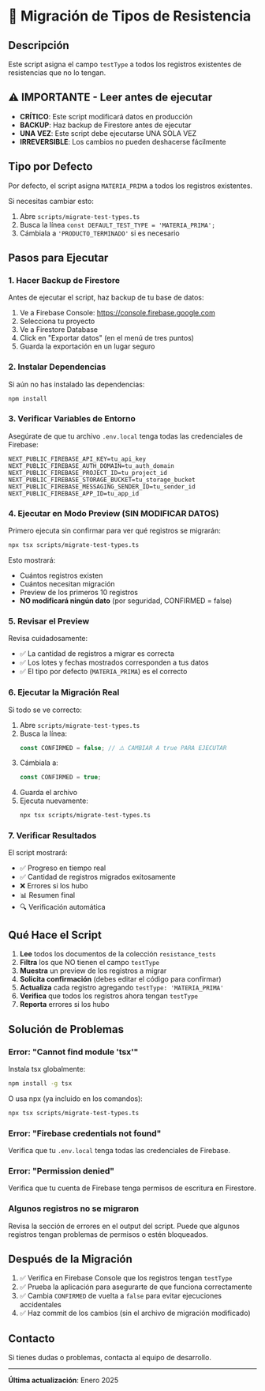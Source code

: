 # 🔄 Migración de Tipos de Resistencia

## Descripción

Este script asigna el campo `testType` a todos los registros existentes de resistencias que no lo tengan.

## ⚠️ IMPORTANTE - Leer antes de ejecutar

- **CRÍTICO**: Este script modificará datos en producción
- **BACKUP**: Haz backup de Firestore antes de ejecutar
- **UNA VEZ**: Este script debe ejecutarse UNA SOLA VEZ
- **IRREVERSIBLE**: Los cambios no pueden deshacerse fácilmente

## Tipo por Defecto

Por defecto, el script asigna `MATERIA_PRIMA` a todos los registros existentes.

Si necesitas cambiar esto:
1. Abre `scripts/migrate-test-types.ts`
2. Busca la línea `const DEFAULT_TEST_TYPE = 'MATERIA_PRIMA';`
3. Cámbiala a `'PRODUCTO_TERMINADO'` si es necesario

## Pasos para Ejecutar

### 1. Hacer Backup de Firestore

Antes de ejecutar el script, haz backup de tu base de datos:

1. Ve a Firebase Console: https://console.firebase.google.com
2. Selecciona tu proyecto
3. Ve a Firestore Database
4. Click en "Exportar datos" (en el menú de tres puntos)
5. Guarda la exportación en un lugar seguro

### 2. Instalar Dependencias

Si aún no has instalado las dependencias:

```bash
npm install
```

### 3. Verificar Variables de Entorno

Asegúrate de que tu archivo `.env.local` tenga todas las credenciales de Firebase:

```env
NEXT_PUBLIC_FIREBASE_API_KEY=tu_api_key
NEXT_PUBLIC_FIREBASE_AUTH_DOMAIN=tu_auth_domain
NEXT_PUBLIC_FIREBASE_PROJECT_ID=tu_project_id
NEXT_PUBLIC_FIREBASE_STORAGE_BUCKET=tu_storage_bucket
NEXT_PUBLIC_FIREBASE_MESSAGING_SENDER_ID=tu_sender_id
NEXT_PUBLIC_FIREBASE_APP_ID=tu_app_id
```

### 4. Ejecutar en Modo Preview (SIN MODIFICAR DATOS)

Primero ejecuta sin confirmar para ver qué registros se migrarán:

```bash
npx tsx scripts/migrate-test-types.ts
```

Esto mostrará:
- Cuántos registros existen
- Cuántos necesitan migración
- Preview de los primeros 10 registros
- **NO modificará ningún dato** (por seguridad, CONFIRMED = false)

### 5. Revisar el Preview

Revisa cuidadosamente:
- ✅ La cantidad de registros a migrar es correcta
- ✅ Los lotes y fechas mostrados corresponden a tus datos
- ✅ El tipo por defecto (`MATERIA_PRIMA`) es el correcto

### 6. Ejecutar la Migración Real

Si todo se ve correcto:

1. Abre `scripts/migrate-test-types.ts`
2. Busca la línea:
   ```typescript
   const CONFIRMED = false; // ⚠️ CAMBIAR A true PARA EJECUTAR
   ```
3. Cámbiala a:
   ```typescript
   const CONFIRMED = true;
   ```
4. Guarda el archivo
5. Ejecuta nuevamente:
   ```bash
   npx tsx scripts/migrate-test-types.ts
   ```

### 7. Verificar Resultados

El script mostrará:
- ✅ Progreso en tiempo real
- ✅ Cantidad de registros migrados exitosamente
- ❌ Errores si los hubo
- 📊 Resumen final
- 🔍 Verificación automática

## Qué Hace el Script

1. **Lee** todos los documentos de la colección `resistance_tests`
2. **Filtra** los que NO tienen el campo `testType`
3. **Muestra** un preview de los registros a migrar
4. **Solicita confirmación** (debes editar el código para confirmar)
5. **Actualiza** cada registro agregando `testType: 'MATERIA_PRIMA'`
6. **Verifica** que todos los registros ahora tengan `testType`
7. **Reporta** errores si los hubo

## Solución de Problemas

### Error: "Cannot find module 'tsx'"

Instala tsx globalmente:

```bash
npm install -g tsx
```

O usa npx (ya incluido en los comandos):

```bash
npx tsx scripts/migrate-test-types.ts
```

### Error: "Firebase credentials not found"

Verifica que tu `.env.local` tenga todas las credenciales de Firebase.

### Error: "Permission denied"

Verifica que tu cuenta de Firebase tenga permisos de escritura en Firestore.

### Algunos registros no se migraron

Revisa la sección de errores en el output del script. Puede que algunos registros tengan problemas de permisos o estén bloqueados.

## Después de la Migración

1. ✅ Verifica en Firebase Console que los registros tengan `testType`
2. ✅ Prueba la aplicación para asegurarte de que funciona correctamente
3. ✅ Cambia `CONFIRMED` de vuelta a `false` para evitar ejecuciones accidentales
4. ✅ Haz commit de los cambios (sin el archivo de migración modificado)

## Contacto

Si tienes dudas o problemas, contacta al equipo de desarrollo.

---

**Última actualización**: Enero 2025
